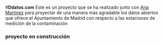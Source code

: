 #**Ddatos.com**
Este es un proyecto que se ha realizado junto con [Ana Martínez] para proyectar de una manera más agradable
 los datos abiertos que ofrece el Ayuntamiento de Madrid con respecto a las estaciones de medición de la contaminación

### proyecto en construcción

[Ana Martínez]:http://www.anamartinezaguilar.com/